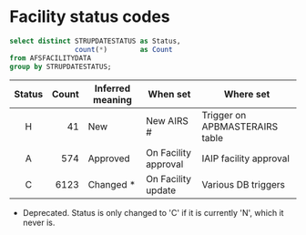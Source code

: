 # Facility status codes

```sql
select distinct STRUPDATESTATUS as Status,
                count(*)        as Count
from AFSFACILITYDATA
group by STRUPDATESTATUS;
```

| Status | Count | Inferred meaning | When set             | Where set                      |
|:------:|------:|------------------|----------------------|--------------------------------|
|    H   |    41 | New              | New AIRS #           | Trigger on APBMASTERAIRS table |
|    A   |   574 | Approved         | On Facility approval | IAIP facility approval         |
|    C   |  6123 | Changed *        | On Facility update   | Various DB triggers            |

* Deprecated. Status is only changed to 'C' if it is currently 'N', which it never is.
